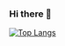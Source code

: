 ### Hi there 👋

[![Top Langs](https://github-readme-stats.vercel.app/api/top-langs/?username=danielclas&layout=compact?theme=tokyonight)](https://github.com/danielclas/github-readme-stats)

<!--
**danielclas/danielclas** is a ✨ _special_ ✨ repository because its `README.md` (this file) appears on your GitHub profile.

Here are some ideas to get you started:

- 🔭 I’m currently working on ...
- 🌱 I’m currently learning ...
- 👯 I’m looking to collaborate on ...
- 🤔 I’m looking for help with ...
- 💬 Ask me about ...
- 📫 How to reach me: ...
- 😄 Pronouns: ...
- ⚡ Fun fact: ...
-->
